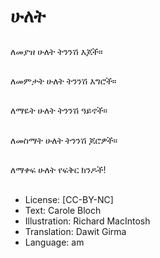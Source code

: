 # ሁለት

##
ለመያዝ ሁለት ትንንሽ እጆች።

##


##
ለመምታት ሁለት ትንንሽ እግሮች።

##


##
ለማዬት ሁለት ትንንሽ ዓይኖች።

##


##
ለመስማት ሁለት ትንንሽ ጆሮዎች።

##


##
ለማቀፍ ሁለት የፍቅር ክንዶች!

##


##
* License: [CC-BY-NC]
* Text: Carole Bloch
* Illustration: Richard MacIntosh
* Translation: Dawit Girma
* Language: am
